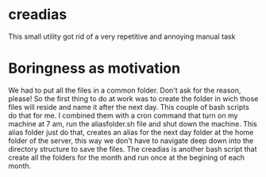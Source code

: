 # creadias
This small utility got rid of a very repetitive and annoying manual task

# Boringness as motivation
We had to put all the files in a common folder. Don't ask for the reason, please!
So the first thing to do at work was to create the folder in wich those files will reside and name it after the next day.
This couple of bash scripts do that for me.
I combined them with a cron command that turn on my machine at 7 am, run the aliasfolder.sh file and shut down the machine.
This alias folder just do that, creates an alias for the next day folder at the home folder of the server, this way we don't have to navigate deep down into the directory structure to save the files.
The creadias is another bash script that create all the folders for the month and run once at the begining of each month.
